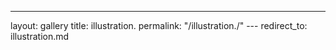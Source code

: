 ---
layout: gallery
title: illustration.
permalink: "/illustration./"
--- redirect_to: illustration.md
